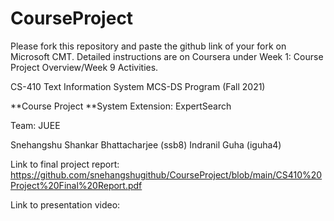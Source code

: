 # CourseProject

Please fork this repository and paste the github link of your fork on Microsoft CMT. Detailed instructions are on Coursera under Week 1: Course Project Overview/Week 9 Activities.

CS-410 Text Information System MCS-DS Program (Fall 2021)

**Course Project
**System Extension: ExpertSearch

Team: JUEE

Snehangshu Shankar Bhattacharjee (ssb8) 
Indranil Guha (iguha4)


Link to final project report:
https://github.com/snehangshugithub/CourseProject/blob/main/CS410%20Project%20Final%20Report.pdf


Link to presentation video:

   
